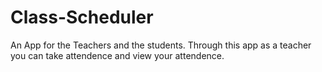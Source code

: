 # Class-Scheduler
An App for the Teachers and the students. Through this app as a teacher you can take attendence and view your attendence.
